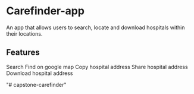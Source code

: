# Carefinder-app
An app that allows users to search, locate and download hospitals within their locations.

## Features
Search
Find on google map
Copy hospital address
Share hospital address
Download hospital address


"# capstone-carefinder" 

